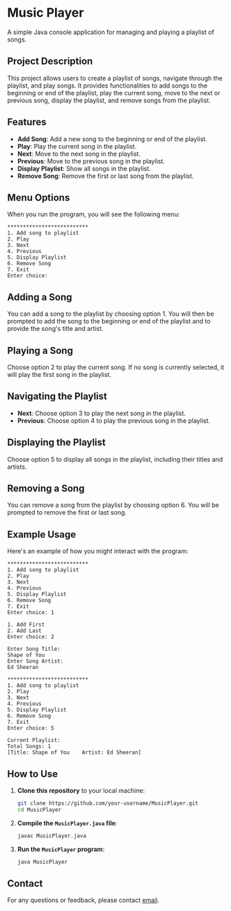 # Music Player

A simple Java console application for managing and playing a playlist of songs.

## Project Description

This project allows users to create a playlist of songs, navigate through the playlist, and play songs. It provides functionalities to add songs to the beginning or end of the playlist, play the current song, move to the next or previous song, display the playlist, and remove songs from the playlist.

## Features

- **Add Song**: Add a new song to the beginning or end of the playlist.
- **Play**: Play the current song in the playlist.
- **Next**: Move to the next song in the playlist.
- **Previous**: Move to the previous song in the playlist.
- **Display Playlist**: Show all songs in the playlist.
- **Remove Song**: Remove the first or last song from the playlist.

## Menu Options

When you run the program, you will see the following menu:

```
**************************
1. Add song to playlist
2. Play
3. Next
4. Previous
5. Display Playlist
6. Remove Song
7. Exit
Enter choice: 
```

## Adding a Song

You can add a song to the playlist by choosing option 1. You will then be prompted to add the song to the beginning or end of the playlist and to provide the song's title and artist.

## Playing a Song

Choose option 2 to play the current song. If no song is currently selected, it will play the first song in the playlist.

## Navigating the Playlist

- **Next**: Choose option 3 to play the next song in the playlist.
- **Previous**: Choose option 4 to play the previous song in the playlist.

## Displaying the Playlist

Choose option 5 to display all songs in the playlist, including their titles and artists.

## Removing a Song

You can remove a song from the playlist by choosing option 6. You will be prompted to remove the first or last song.

## Example Usage

Here's an example of how you might interact with the program:

```
**************************
1. Add song to playlist
2. Play
3. Next
4. Previous
5. Display Playlist
6. Remove Song
7. Exit
Enter choice: 1

1. Add First
2. Add Last
Enter choice: 2

Enter Song Title: 
Shape of You
Enter Song Artist: 
Ed Sheeran

**************************
1. Add song to playlist
2. Play
3. Next
4. Previous
5. Display Playlist
6. Remove Song
7. Exit
Enter choice: 5

Current Playlist:
Total Songs: 1
[Title: Shape of You	Artist: Ed Sheeran]
```

## How to Use

1. **Clone this repository** to your local machine:
   ```sh
   git clone https://github.com/your-username/MusicPlayer.git
   cd MusicPlayer
   ```

2. **Compile the `MusicPlayer.java` file**:
   ```sh
   javac MusicPlayer.java
   ```

3. **Run the `MusicPlayer` program**:
   ```sh
   java MusicPlayer
   ```

## Contact

For any questions or feedback, please contact [email](mailto:ratneshkshirsagar1253@gmail.com).
```
